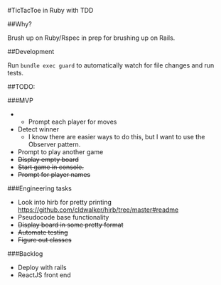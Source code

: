 #TicTacToe in Ruby with TDD

##Why?

Brush up on Ruby/Rspec in prep for brushing up on Rails.

##Development

Run `bundle exec guard` to automatically watch for file changes and run tests.

##TODO:

###MVP

- * Prompt each player for moves
- Detect winner
  - I know there are easier ways to do this, but I want to use the Observer pattern.
- Prompt to play another game
- ~~Display empty board~~
- ~~Start game in console.~~
- ~~Prompt for player names~~

###Engineering tasks

- Look into hirb for pretty printing https://github.com/cldwalker/hirb/tree/master#readme
- Pseudocode base functionality
- ~~Display board in some pretty format~~
- ~~Automate testing~~
- ~~Figure out classes~~

###Backlog

- Deploy with rails
- ReactJS front end